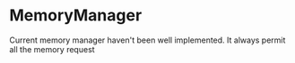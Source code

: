# MemoryManager
Current memory manager haven't been well implemented. It always permit all the 
memory request

